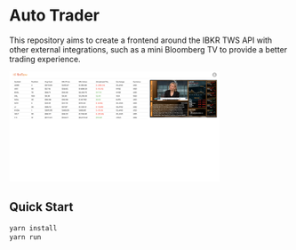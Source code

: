 # Auto Trader

This repository aims to create a frontend around the IBKR TWS API with other external integrations, such as a mini Bloomberg TV to provide a better trading experience.

<img src="./docs/portfolio.png" width="75%">

## Quick Start

```
yarn install
yarn run
```
